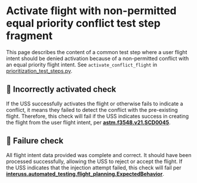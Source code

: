 # Activate flight with non-permitted equal priority conflict test step fragment

This page describes the content of a common test step where a user flight intent should be denied activation because of
a non-permitted conflict with an equal priority flight intent.
See `activate_conflict_flight` in [prioritization_test_steps.py](prioritization_test_steps.py).

## 🛑 Incorrectly activated check

If the USS successfully activates the flight or otherwise fails to indicate a conflict, it means they failed to detect the
conflict with the pre-existing flight.
Therefore, this check will fail if the USS indicates success in creating the flight from the user flight intent,
per **[astm.f3548.v21.SCD0045](../../requirements/astm/f3548/v21.md)**.

## 🛑 Failure check

All flight intent data provided was complete and correct. It should have been processed successfully, allowing the USS
to reject or accept the flight. If the USS indicates that the injection attempt failed, this check will fail per
**[interuss.automated_testing.flight_planning.ExpectedBehavior](../../requirements/interuss/automated_testing/flight_planning.md)**.
